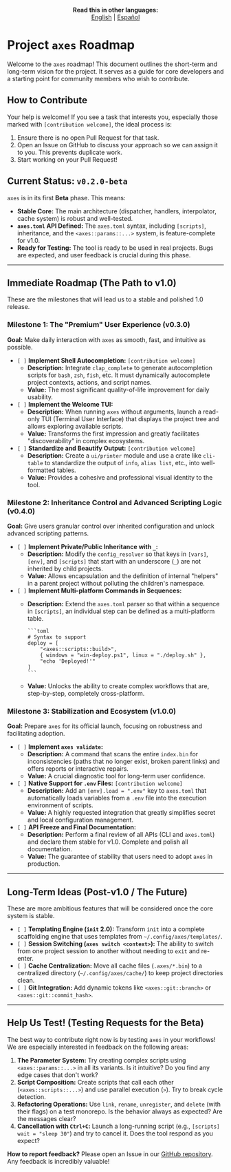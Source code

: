 <p align="center">
  <strong>Read this in other languages:</strong><br>
  <a href="./ROADMAP.md">English</a> |
  <a href="./docs/es/ROADMAP.md">Español</a>
</p>

# Project `axes` Roadmap

Welcome to the `axes` roadmap! This document outlines the short-term and long-term vision for the project. It serves as a guide for core developers and a starting point for community members who wish to contribute.

## How to Contribute

Your help is welcome! If you see a task that interests you, especially those marked with `[contribution welcome]`, the ideal process is:

1. Ensure there is no open Pull Request for that task.
2. Open an Issue on GitHub to discuss your approach so we can assign it to you. This prevents duplicate work.
3. Start working on your Pull Request!

## Current Status: `v0.2.0-beta`

`axes` is in its first **Beta** phase. This means:

* **Stable Core:** The main architecture (dispatcher, handlers, interpolator, cache system) is robust and well-tested.
* **`axes.toml` API Defined:** The `axes.toml` syntax, including `[scripts]`, inheritance, and the `<axes::params::...>` system, is feature-complete for v1.0.
* **Ready for Testing:** The tool is ready to be used in real projects. Bugs are expected, and user feedback is crucial during this phase.

---

## Immediate Roadmap (The Path to v1.0)

These are the milestones that will lead us to a stable and polished 1.0 release.

### Milestone 1: The "Premium" User Experience (v0.3.0)

**Goal:** Make daily interaction with `axes` as smooth, fast, and intuitive as possible.

* `[ ]` **Implement Shell Autocompletion:** `[contribution welcome]`
  * **Description:** Integrate `clap_complete` to generate autocompletion scripts for `bash`, `zsh`, `fish`, etc. It must dynamically autocomplete project contexts, actions, and script names.
  * **Value:** The most significant quality-of-life improvement for daily usability.
* `[ ]` **Implement the Welcome TUI:**
  * **Description:** When running `axes` without arguments, launch a read-only TUI (Terminal User Interface) that displays the project tree and allows exploring available scripts.
  * **Value:** Transforms the first impression and greatly facilitates "discoverability" in complex ecosystems.
* `[ ]` **Standardize and Beautify Output:** `[contribution welcome]`
  * **Description:** Create a `ui/printer` module and use a crate like `cli-table` to standardize the output of `info`, `alias list`, etc., into well-formatted tables.
  * **Value:** Provides a cohesive and professional visual identity to the tool.

### Milestone 2: Inheritance Control and Advanced Scripting Logic (v0.4.0)

**Goal:** Give users granular control over inherited configuration and unlock advanced scripting patterns.

* `[ ]` **Implement Private/Public Inheritance with `_`:**
  * **Description:** Modify the `config_resolver` so that keys in `[vars]`, `[env]`, and `[scripts]` that start with an underscore (`_`) are not inherited by child projects.
  * **Value:** Allows encapsulation and the definition of internal "helpers" in a parent project without polluting the children's namespace.
* `[ ]` **Implement Multi-platform Commands in Sequences:**
  * **Description:** Extend the `axes.toml` parser so that within a sequence in `[scripts]`, an individual step can be defined as a multi-platform table.

        ```toml
        # Syntax to support
        deploy = [
            "<axes::scripts::build>",
            { windows = "win-deploy.ps1", linux = "./deploy.sh" },
            "echo 'Deployed!'"
        ]
        ```

  * **Value:** Unlocks the ability to create complex workflows that are, step-by-step, completely cross-platform.

### Milestone 3: Stabilization and Ecosystem (v1.0.0)

**Goal:** Prepare `axes` for its official launch, focusing on robustness and facilitating adoption.

* `[ ]` **Implement `axes validate`:**
  * **Description:** A command that scans the entire `index.bin` for inconsistencies (paths that no longer exist, broken parent links) and offers reports or interactive repairs.
  * **Value:** A crucial diagnostic tool for long-term user confidence.
* `[ ]` **Native Support for `.env` Files:** `[contribution welcome]`
  * **Description:** Add an `[env].load = ".env"` key to `axes.toml` that automatically loads variables from a `.env` file into the execution environment of scripts.
  * **Value:** A highly requested integration that greatly simplifies secret and local configuration management.
* `[ ]` **API Freeze and Final Documentation:**
  * **Description:** Perform a final review of all APIs (CLI and `axes.toml`) and declare them stable for v1.0. Complete and polish all documentation.
  * **Value:** The guarantee of stability that users need to adopt `axes` in production.

---

## Long-Term Ideas (Post-v1.0 / The Future)

These are more ambitious features that will be considered once the core system is stable.

* `[ ]` **Templating Engine (`init` 2.0):** Transform `init` into a complete scaffolding engine that uses templates from `~/.config/axes/templates/`.
* `[ ]` **Session Switching (`axes switch <context>`):** The ability to switch from one project session to another without needing to `exit` and re-enter.
* `[ ]` **Cache Centralization:** Move all cache files (`.axes/*.bin`) to a centralized directory (`~/.config/axes/cache/`) to keep project directories clean.
* `[ ]` **Git Integration:** Add dynamic tokens like `<axes::git::branch>` or `<axes::git::commit_hash>`.

---

## Help Us Test! (Testing Requests for the Beta)

The best way to contribute right now is by testing `axes` in your workflows! We are especially interested in feedback on the following areas:

1. **The Parameter System:** Try creating complex scripts using `<axes::params::...>` in all its variants. Is it intuitive? Do you find any edge cases that don't work?
2. **Script Composition:** Create scripts that call each other (`<axes::scripts::...>`) and use parallel execution (`>`). Try to break cycle detection.
3. **Refactoring Operations:** Use `link`, `rename`, `unregister`, and `delete` (with their flags) on a test monorepo. Is the behavior always as expected? Are the messages clear?
4. **Cancellation with `Ctrl+C`:** Launch a long-running script (e.g., `[scripts] wait = "sleep 30"`) and try to cancel it. Does the tool respond as you expect?

**How to report feedback?**
Please open an Issue in our [GitHub repository](https://github.com/RetypeOS/axes/issues). Any feedback is incredibly valuable!
